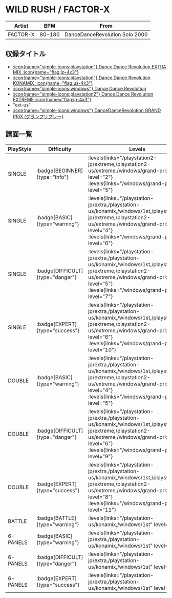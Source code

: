 # WILD RUSH / FACTOR-X

|Artist|BPM|From|
|------|---|----|
|FACTOR-X|80-180|DanceDanceRevolution Solo 2000|

## 収録タイトル

- [:icon{name="simple-icons:playstation"} Dance Dance Revolution EXTRA MIX :icon{name="flag:jp-4x3"}](/playstation-jp/extra)
- [:icon{name="simple-icons:playstation"} Dance Dance Revolution KONAMIX :icon{name="flag:us-4x3"}](/playstation-us/konamix)
- [:icon{name="simple-icons:windows"} Dance Dance Revolution](/windows/1st)
- [:icon{name="simple-icons:playstation2"} Dance Dance Revolution EXTREME :icon{name="flag:jp-4x3"}](/playstation2-jp/extreme)
- "ext-us"
- [:icon{name="simple-icons:windows"} DanceDanceRevolution GRAND PRIX (グランプリプレー)](/windows/grand-prix)

## 譜面一覧

|PlayStyle|Difficulty|Levels|Notes|Movie|
|---------|----------|------|-----|-----|
|SINGLE| :badge[BEGINNER]{type="info"}| :levels{links="/playstation2-jp/extreme,/playstation2-us/extreme,/windows/grand-prix" level="2"} :levels{links="/windows/grand-prix" level="5"}|112/0||
|SINGLE| :badge[BASIC]{type="warning"}| :levels{links="/playstation-jp/extra,/playstation-us/konamix,/windows/1st,/playstation2-jp/extreme,/playstation2-us/extreme,/windows/grand-prix" level="4"} :levels{links="/windows/grand-prix" level="6"}|153/0||
|SINGLE| :badge[DIFFICULT]{type="danger"}| :levels{links="/playstation-jp/extra,/playstation-us/konamix,/windows/1st,/playstation2-jp/extreme,/playstation2-us/extreme,/windows/grand-prix" level="5"} :levels{links="/windows/grand-prix" level="7"}|192/0||
|SINGLE| :badge[EXPERT]{type="success"}| :levels{links="/playstation-jp/extra,/playstation-us/konamix,/windows/1st,/playstation2-jp/extreme,/playstation2-us/extreme,/windows/grand-prix" level="6"} :levels{links="/windows/grand-prix" level="10"}|247/0||
|DOUBLE| :badge[BASIC]{type="warning"}| :levels{links="/playstation-jp/extra,/playstation-us/konamix,/windows/1st,/playstation2-jp/extreme,/playstation2-us/extreme,/windows/grand-prix" level="4"} :levels{links="/windows/grand-prix" level="5"}|184/0||
|DOUBLE| :badge[DIFFICULT]{type="danger"}| :levels{links="/playstation-jp/extra,/playstation-us/konamix,/windows/1st,/playstation2-jp/extreme,/playstation2-us/extreme,/windows/grand-prix" level="6"} :levels{links="/windows/grand-prix" level="9"}|240/0||
|DOUBLE| :badge[EXPERT]{type="success"}| :levels{links="/playstation-jp/extra,/playstation-us/konamix,/windows/1st,/playstation2-jp/extreme,/playstation2-us/extreme,/windows/grand-prix" level="8"} :levels{links="/windows/grand-prix" level="11"}|242/0||
|BATTLE| :badge[BATTLE]{type="warning"}| :levels{links="/playstation-us/konamix,/windows/1st" level="4,7"}|||
|6-PANELS| :badge[BASIC]{type="warning"}| :levels{links="/playstation-jp/extra,/playstation-us/konamix,/windows/1st" level="4"}|153/0||
|6-PANELS| :badge[DIFFICULT]{type="danger"}| :levels{links="/playstation-jp/extra,/playstation-us/konamix,/windows/1st" level="5"}|192/0||
|6-PANELS| :badge[EXPERT]{type="success"}| :levels{links="/playstation-jp/extra,/playstation-us/konamix,/windows/1st" level="7"}|247/0||
